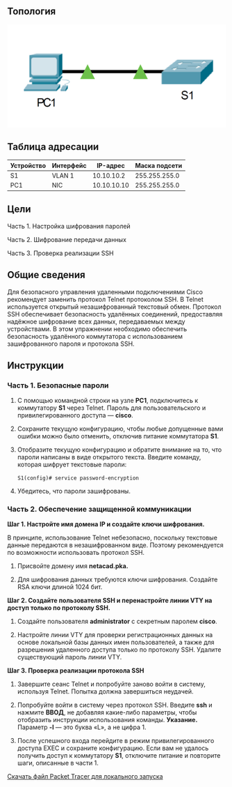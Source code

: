 ## Топология

![](./assets/topology.png)

## Таблица адресации

| Устройство | Интерфейс | IP-адрес    | Маска подсети |
|------------|-----------|-------------|---------------|
| S1         | VLAN 1    | 10.10.10.2  | 255.255.255.0 |
| PC1        | NIC       | 10.10.10.10 | 255.255.255.0 |

## Цели

Часть 1. Настройка шифрования паролей

Часть 2. Шифрование передачи данных

Часть 3. Проверка реализации SSH

## Общие сведения

Для безопасного управления удаленными подключениями Cisco рекомендует заменить протокол Telnet протоколом SSH. В Telnet используется открытый незашифрованный текстовый обмен. Протокол SSH обеспечивает безопасность удалённых соединений, предоставляя надёжное шифрование всех данных, передаваемых между устройствами. В этом упражнении необходимо обеспечить безопасность удалённого коммутатора с использованием зашифрованного пароля и протокола SSH.

## Инструкции

### Часть 1. Безопасные пароли

1.  С помощью командной строки на узле **PC1**, подключитесь к коммутатору **S1** через Telnet. Пароль для пользовательского и привилегированного доступа — **cisco**.

2.  Сохраните текущую конфигурацию, чтобы любые допущенные вами ошибки можно было отменить, отключив питание коммутатора **S1**.

3.  Отобразите текущую конфигурацию и обратите внимание на то, что пароли написаны в виде открытого текста. Введите команду, которая шифрует текстовые пароли:

    ```
    S1(config)# service password-encryption
    ```

4.  Убедитесь, что пароли зашифрованы.

### Часть 2. Обеспечение защищенной коммуникации

**Шаг 1. Настройте имя домена IP и создайте ключи шифрования.**

В принципе, использование Telnet небезопасно, поскольку текстовые данные передаются в незашифрованном виде. Поэтому рекомендуется по возможности использовать протокол SSH.

1.  Присвойте домену имя **netacad.pka.**

2.  Для шифрования данных требуются ключи шифрования. Создайте RSA ключи длиной 1024 бит.

**Шаг 2. Создайте пользователя SSH и перенастройте линии VTY на доступ только по протоколу SSH.**

1.  Создайте пользователя **administrator** с секретным паролем **cisco**.

2.  Настройте линии VTY для проверки регистрационных данных на основе локальной базы данных имен пользователей, а также для разрешения удаленного доступа только по протоколу SSH. Удалите существующий пароль линии VTY.

**Шаг 3. Проверка реализации протокола SSH**

1.  Завершите сеанс Telnet и попробуйте заново войти в систему, используя Telnet. Попытка должна завершиться неудачей.

2. Попробуйте войти в систему через протокол SSH. Введите **ssh** и нажмите **ВВОД**, не добавляя какие-либо параметры, чтобы отобразить инструкции использования команды. **Указание.** Параметр **-l** — это буква «L», а не цифра 1.

3. После успешного входа перейдите в режим привилегированного доступа EXEC и сохраните конфигурацию. Если вам не удалось получить доступ к коммутатору **S1**, отключите питание и повторите шаги, описанные в части 1.

[Скачать файл Packet Tracer для локального запуска](./assets/1.3.6-packet-tracer---configure-ssh_ru-RU.pka)
